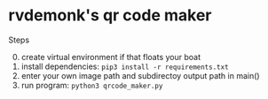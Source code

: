 # rvdemonk's qr code maker

Steps

0. create virtual environment if that floats your boat
1. install dependencies: `pip3 install -r requirements.txt`
2. enter your own image path and subdirectoy output path in main()
3. run program: `python3 qrcode_maker.py`
